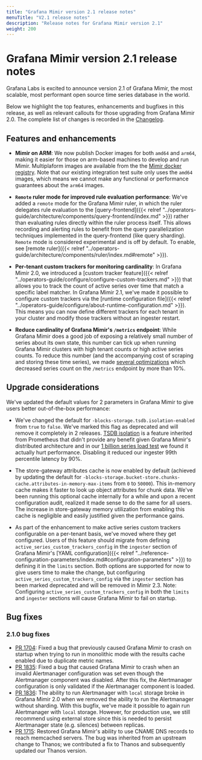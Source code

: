 ```yaml
---
title: "Grafana Mimir version 2.1 release notes"
menuTitle: "V2.1 release notes"
description: "Release notes for Grafana Mimir version 2.1"
weight: 200
---
```


# Grafana Mimir version 2.1 release notes

Grafana Labs is excited to announce version 2.1 of Grafana Mimir, the most scalable, most performant open source time series database in the world.

Below we highlight the top features, enhancements and bugfixes in this release, as well as relevant callouts for those upgrading from Grafana Mimir 2.0. The complete list of changes is recorded in the [Changelog](https://github.com/grafana/mimir/blob/main/CHANGELOG.md).

## Features and enhancements

- **Mimir on ARM**: We now publish Docker images for both `amd64` and `arm64`, making it easier for those on arm-based machines to develop and run Mimir. Multiplaform images are available from the the [Mimir docker registry](https://hub.docker.com/r/grafana/mimir). Note that our existing integration test suite only uses the `amd64` images, which means we cannot make any functional or performance guarantees about the `arm64` images.

- **`Remote` ruler mode for improved rule evaluation performance**: We've added a `remote` mode for the Grafana Mimir ruler, in which the ruler delegates rule evaluation to the [query-frontend]({{< relref "../operators-guide/architecture/components/query-frontend/index.md" >}}) rather than evaluating rules directly within the ruler process itself. This allows recording and alerting rules to benefit from the query parallelization techniques implemented in the query-frontend (like query sharding). `Remote` mode is considered experimental and is off by default. To enable, see [remote ruler]({{< relref "../operators-guide/architecture/components/ruler/index.md#remote" >}}).

- **Per-tenant custom trackers for monitoring cardinality**: In Grafana Mimir 2.0, we introduced a [custom tracker feature]({{< relref "../operators-guide/configure/configure-custom-trackers.md" >}}) that allows you to track the count of active series over time that match a specific label matcher. In Grafana Mimir 2.1, we've made it possible to configure custom trackers via the [runtime configuration file]({{< relref "../operators-guide/configure/about-runtime-configuration.md" >}}). This means you can now define different trackers for each tenant in your cluster and modify those trackers without an ingester restart.

- **Reduce cardinality of Grafana Mimir's `/metrics` endpoint**: While Grafana Mimir does a good job of exposing a relatively small number of series about its own state, this number can tick up when running Grafana Mimir clusters with high tenant counts or high active series counts. To reduce this number (and the accompanying cost of scraping and storing these time series), we made [several optimizations](https://github.com/grafana/mimir/issues/1750) which decreased series count on the `/metrics` endpoint by more than 10%.

## Upgrade considerations

We've updated the default values for 2 parameters in Grafana Mimir to give users better out-of-the-box performance:

- We've changed the default for `-blocks-storage.tsdb.isolation-enabled` from `true` to `false`. We've marked this flag as deprecated and will remove it completely in 2 releases. [TSDB isolation](https://grafana.com/blog/2020/05/05/how-isolation-improves-queries-in-prometheus-2.17/) is a feature inherited from Prometheus that didn't provide any benefit given Grafana Mimir's distributed architecture and in our [1 billion series load test](https://grafana.com/blog/2022/04/08/how-we-scaled-our-new-prometheus-tsdb-grafana-mimir-to-1-billion-active-series/#prometheus-tsdb-enhancements) we found it actually hurt performance. Disabling it reduced our ingester 99th percentile latency by 90%.

- The store-gateway attributes cache is now enabled by default (achieved by updating the default for `-blocks-storage.bucket-store.chunks-cache.attributes-in-memory-max-items` from `0` to `50000`). This in-memory cache makes it faster to look up object attributes for chunk data. We've been running this optional cache internally for a while and upon a recent configuration audit, realized it made sense to do the same for all users. The increase in store-gateway memory utilization from enabling this cache is negligible and easily justified given the performance gains.

- As part of the enhancement to make active series custom trackers configurable on a per-tenant basis, we've moved where they get configured. Users of this feature should migrate from defining `active_series_custom_trackers_config` in the `ingester` section of Grafana Mimir's [YAML configuration]({{< relref "../reference-configuration-parameters/index.md#configuration-parameters" >}}) to defining it in the `limits` section. Both options are supported for now to give users time to make the change, but configuring `active_series_custom_trackers_config` via the `ingester` section has been marked deprecated and will be removed in Mimir 2.3. Note: Configuring `active_series_custom_trackers_config` in both the `limits` and `ingester` sections will cause Grafana Mimir to fail on startup.

## Bug fixes

### 2.1.0 bug fixes

- [PR 1704](https://github.com/grafana/mimir/pull/1704): Fixed a bug that previously caused Grafana Mimir to crash on startup when trying to run in monolithic mode with the results cache enabled due to duplicate metric names.
- [PR 1835](https://github.com/grafana/mimir/pull/1835): Fixed a bug that caused Grafana Mimir to crash when an invalid Alertmanager configuration was set even though the Alertmanager component was disabled. After this fix, the Alertmanager configuration is only validated if the Alertmanager component is loaded.
- [PR 1836](https://github.com/grafana/mimir/pull/1836): The ability to run Alertmanager with `local` storage broke in Grafana Mimir 2.0 when we removed the ability to run the Alertmanager without sharding. With this bugfix, we've made it possible to again run Alertmanager with `local` storage. However, for production use, we still recommend using external store since this is needed to persist Alertmanager state (e.g. silences) between replicas.
- [PR 1715](https://github.com/grafana/mimir/pull/1715): Restored Grafana Mimir's ability to use CNAME DNS records to reach memcached servers. The bug was inherited from an upstream change to Thanos; we contributed a fix to Thanos and subsequently updated our Thanos version.

